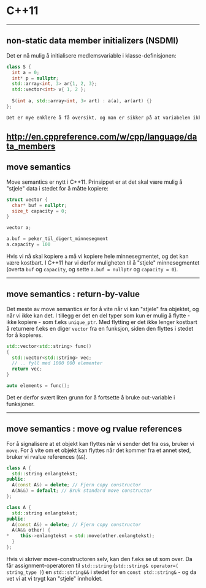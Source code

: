 # C++11
---

## non-static data member initializers (NSDMI)

Det er nå mulig å initialisere medlemsvariable i klasse-definisjonen:

```cpp
class S { 
  int a = 0;
  int* p = nullptr;
  std::array<int, 3> ar{1, 2, 3};
  std::vector<int> v{ 1, 2 };
  
  S(int a, std::array<int, 3> art) : a(a), ar(art) {}
};

Det er mye enklere å få oversikt, og man er sikker på at variabelen ikke er uinitialisert.
```

http://en.cppreference.com/w/cpp/language/data_members
---

## move semantics

Move semantics er nytt i C++11. Prinsippet er at det skal være mulig å "stjele" data i stedet for å måtte kopiere:

```cpp
struct vector {
  char* buf = nullptr;
  size_t capacity = 0;
}

vector a;

a.buf = peker_til_digert_minnesegment
a.capacity = 100
```

Hvis vi nå skal kopiere `a` må vi kopiere hele minnesegmentet, og det kan være kostbart. I C++11 har vi derfor muligheten til å "stjele" minnesegmentet (overta `buf` og `capacity`, og sette `a.buf = nullptr` og `capacity = 0`).

---

## move semantics : return-by-value

Det meste av move semantics er for å vite når vi kan "stjele" fra objektet, og når vi ikke kan det. I tillegg er det en del typer som kun er mulig å flytte - ikke kopiere - som f.eks `unique_ptr`. Med flytting er det ikke lenger kostbart å returnere f.eks en diger `vector` fra en funksjon, siden den flyttes i stedet for å kopieres.

```cpp
std::vector<std::string> func()
{
  std::vector<std::string> vec;
  // .. fyll med 1000 000 elementer
  return vec;
}

auto elements = func();
```

Det er derfor svært liten grunn for å fortsette å bruke out-variable i funksjoner.


---

## move semantics : move og rvalue references

For å signalisere at et objekt kan flyttes når vi sender det fra oss, bruker vi `move`. For å vite om et objekt kan flyttes når det kommer fra et annet sted, bruker vi rvalue references (`&&`). 

```cpp
class A {
  std::string enlangtekst;
public:
  A(const A&) = delete; // Fjern copy constructor
  A(A&&) = default; // Bruk standard move constructor
};
```

```cpp
class A {
  std::string enlangtekst;
public:
  A(const A&) = delete; // Fjern copy constructor
  A(A&& other) {
*    this->enlangtekst = std::move(other.enlangtekst);
  }
};
```
Hvis vi skriver move-constructoren selv, kan den f.eks se ut som over. Da får assignment-operatoren til `std::string` (`std::string& operator=( string_type )`) en `std::string&&` i stedet for en `const std::string&` - og da vet vi at vi trygt kan "stjele" innholdet.
